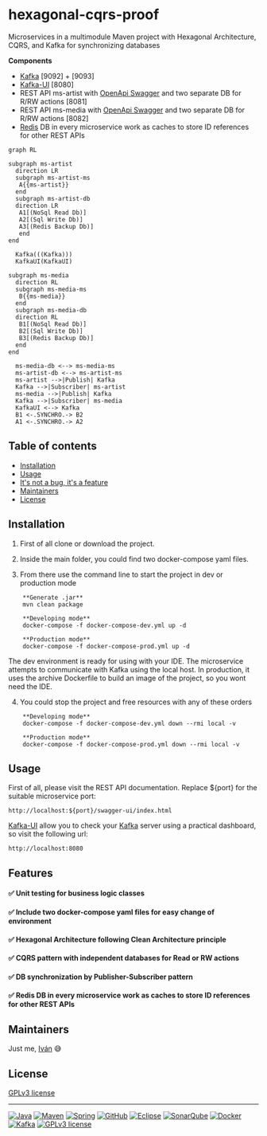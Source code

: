 # hexagonal-cqrs-proof

Microservices in a multimodule Maven project with Hexagonal Architecture, CQRS, and Kafka for synchronizing databases

**Components**
- [Kafka](https://kafka.apache.org/) [9092] + [9093] 
- [Kafka-UI](https://docs.kafka-ui.provectus.io/) [8080]
- REST API ms-artist with [OpenApi Swagger](https://swagger.io/) and two separate DB for R/RW actions [8081]
- REST API ms-media with [OpenApi Swagger](https://swagger.io/) and two separate DB for R/RW actions [8082]
- [Redis](https://redis.io/) DB in every microservice work as caches to store ID references for other REST APIs

```mermaid
graph RL

subgraph ms-artist
  direction LR
  subgraph ms-artist-ms
   A{{ms-artist}}
  end
  subgraph ms-artist-db
  direction LR
   A1[(NoSql Read Db)]
   A2[(Sql Write Db)]
   A3[(Redis Backup Db)]
   end
end

  Kafka(((Kafka)))
  KafkaUI(KafkaUI)

subgraph ms-media
  direction RL
  subgraph ms-media-ms
   B{{ms-media}}
  end
  subgraph ms-media-db
  direction RL
   B1[(NoSql Read Db)]
   B2[(Sql Write Db)]
   B3[(Redis Backup Db)] 
  end
end  
  
  ms-media-db <--> ms-media-ms
  ms-artist-db <--> ms-artist-ms
  ms-artist -->|Publish| Kafka
  Kafka -->|Subscriber| ms-artist
  ms-media -->|Publish| Kafka
  Kafka -->|Subscriber| ms-media
  KafkaUI <--> Kafka
  B1 <-.SYNCHRO.-> B2
  A1 <-.SYNCHRO.-> A2
```

## Table of contents

- [Installation](#installation)
- [Usage](#usage)
- [It's not a bug, it's a feature](#features)
- [Maintainers](#maintainers)
- [License](#license)


## Installation

1. First of all clone or download the project.

1. Inside the main folder, you could find two docker-compose yaml files.

1. From there use the command line to start the project in dev or production mode

```
    **Generate .jar**
    mvn clean package
    
    **Developing mode**  
    docker-compose -f docker-compose-dev.yml up -d

    **Production mode**
    docker-compose -f docker-compose-prod.yml up -d
```
      
The dev environment is ready for using with your IDE. The microservice attempts to communicate with Kafka using the local host. In production, it uses the archive Dockerfile to build an image of the project, so you wont need the IDE.
   
4. You could stop the project and free resources with any of these orders

```
    **Developing mode**
    docker-compose -f docker-compose-dev.yml down --rmi local -v
      
    **Production mode**
    docker-compose -f docker-compose-prod.yml down --rmi local -v  
```
   
## Usage

First of all, please visit the REST API documentation. Replace ${port} for the suitable microservice port:

    http://localhost:${port}/swagger-ui/index.html
    
[Kafka-UI](https://docs.kafka-ui.provectus.io/) allow you to check your [Kafka](https://kafka.apache.org/) server using a practical dashboard, so visit the following url:

    http://localhost:8080
    

## Features

#### :white_check_mark: Unit testing for business logic classes

#### :white_check_mark: Include two docker-compose yaml files for easy change of environment

#### :white_check_mark: Hexagonal Architecture following Clean Architecture principle

#### :white_check_mark: CQRS pattern with independent databases for Read or RW actions

#### :white_check_mark: DB synchronization by Publisher-Subscriber pattern

#### :white_check_mark: Redis DB in every microservice work as caches to store ID references for other REST APIs


## Maintainers

Just me, [Iván](https://github.com/Ivan-Montes) :sweat_smile:


## License

[GPLv3 license](https://choosealicense.com/licenses/gpl-3.0/)


---


[![Java](https://badgen.net/static/JavaSE/17/orange)](https://www.java.com/es/)
[![Maven](https://badgen.net/badge/icon/maven?icon=maven&label&color=red)](https://https://maven.apache.org/)
[![Spring](https://img.shields.io/badge/spring-blue?logo=Spring&logoColor=white)](https://spring.io)
[![GitHub](https://badgen.net/badge/icon/github?icon=github&label)](https://github.com)
[![Eclipse](https://badgen.net/badge/icon/eclipse?icon=eclipse&label)](https://https://eclipse.org/)
[![SonarQube](https://badgen.net/badge/icon/sonarqube?icon=sonarqube&label&color=purple)](https://www.sonarsource.com/products/sonarqube/downloads/)
[![Docker](https://badgen.net/badge/icon/docker?icon=docker&label)](https://www.docker.com/)
[![Kafka](https://badgen.net/static/Apache/Kafka/cyan)](https://kafka.apache.org/)
[![GPLv3 license](https://badgen.net/static/License/GPLv3/blue)](https://choosealicense.com/licenses/gpl-3.0/)